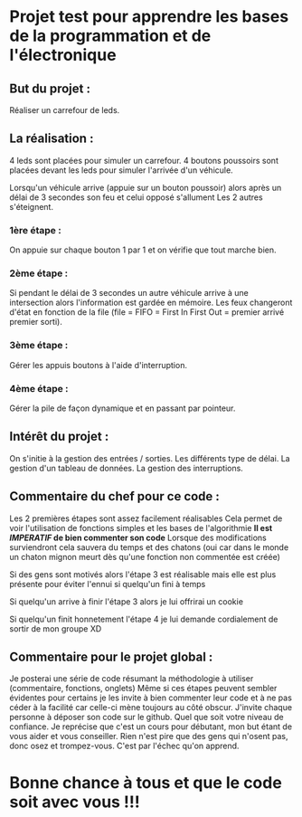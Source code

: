 # Projet test pour apprendre les bases de la programmation et de l'électronique

## But du projet : 
Réaliser un carrefour de leds.

## La réalisation : 
4 leds sont placées pour simuler un carrefour. 
4 boutons poussoirs sont placées devant les leds pour simuler l'arrivée d'un véhicule.

Lorsqu'un véhicule arrive (appuie sur un bouton poussoir) alors après un délai de 3 secondes son feu et celui opposé s'allument
Les 2 autres s'éteignent.

### 1ère étape : 
On appuie sur chaque bouton 1 par 1 et on vérifie que tout marche bien.

### 2ème étape : 
Si pendant le délai de 3 secondes un autre véhicule arrive à une intersection alors l'information est gardée en mémoire. Les feux changeront d'état en fonction de la file (file = FIFO = First In First Out = premier arrivé premier sorti).

### 3ème étape : 
Gérer les appuis boutons à l'aide d'interruption.

### 4ème étape : 
Gérer la pile de façon dynamique et en passant par pointeur.

## Intérêt du projet :
On s'initie à la gestion des entrées / sorties.
Les différents type de délai.
La gestion d'un tableau de données.
La gestion des interruptions.

## Commentaire du chef pour ce code :
Les 2 premières étapes sont assez facilement réalisables
Cela permet de voir l'utilisation de fonctions simples et les bases de l'algorithmie
**Il est _IMPERATIF_ de bien commenter son code**
Lorsque des modifications surviendront cela sauvera du temps et des chatons (oui car dans le monde un chaton mignon meurt dès qu'une fonction non commentée est créée)

Si des gens sont motivés alors l'étape 3 est réalisable mais elle est plus présente pour éviter l'ennui si quelqu'un fini à temps

Si quelqu'un arrive à finir l'étape 3 alors je lui offrirai un cookie

Si quelqu'un finit honnetement l'étape 4 je lui demande cordialement de sortir de mon groupe XD

## Commentaire pour le projet global :
Je posterai une série de code résumant la méthodologie à utiliser (commentaire, fonctions, onglets)
Même si ces étapes peuvent sembler évidentes pour certains je les invite à bien commenter leur code et à ne pas céder à la facilité car celle-ci mène toujours au côté obscur.
J'invite chaque personne à déposer son code sur le github. Quel que soit votre niveau de confiance. Je reprécise que c'est un cours pour débutant, mon but étant de vous aider et vous conseiller.
Rien n'est pire que des gens qui n'osent pas, donc osez et trompez-vous. C'est par l'échec qu'on apprend.

# Bonne chance à tous et que le code soit avec vous !!!
